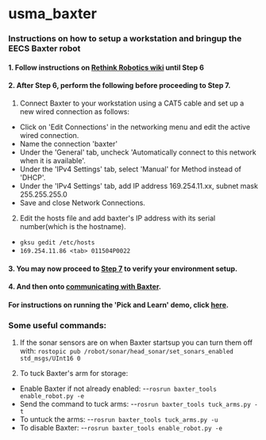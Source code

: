 # usma_baxter
### Instructions on how to setup a workstation and bringup the EECS Baxter robot

#### 1. Follow instructions on [Rethink Robotics wiki](http://sdk.rethinkrobotics.com/wiki/Workstation_Setup) until Step 6

#### 2. After Step 6, perform the following before proceeding to Step 7.
1. Connect Baxter to your workstation using a CAT5 cable and set up a new wired connection as follows:
 - Click on 'Edit Connections' in the networking menu and edit the active wired connection.
 - Name the connection 'baxter'
 - Under the 'General' tab, uncheck 'Automatically connect to this network when it is available'.
 - Under the 'IPv4 Settings' tab, select 'Manual' for Method instead of 'DHCP'. 
 - Under the 'IPv4 Settings' tab, add IP address 169.254.11.xx, subnet mask 255.255.255.0
 - Save and close Network Connections.
 
2. Edit the hosts file and add baxter's IP address with its serial number(which is the hostname).
 - `gksu gedit /etc/hosts`
 - `169.254.11.86 <tab> 011504P0022`
 
#### 3. You may now proceed to [Step 7](http://sdk.rethinkrobotics.com/wiki/Workstation_Setup) to verify your environment setup.

#### 4. And then onto [communicating with Baxter](http://sdk.rethinkrobotics.com/wiki/Hello_Baxter).


#### For instructions on running the 'Pick and Learn' demo, click [here](https://github.com/westpoint-robotics/usma_baxter/blob/master/pickAndLearn.md).

### Some useful commands:
1. If the sonar sensors are on when Baxter startsup you can turn them off with:
`rostopic pub /robot/sonar/head_sonar/set_sonars_enabled std_msgs/UInt16 0`

2. To tuck Baxter's arm for storage: 
  - Enable Baxter if not already enabled:
  --`rosrun baxter_tools enable_robot.py -e`
  - Send the command to tuck arms:
  --`rosrun baxter_tools tuck_arms.py -t`
 - To untuck the arms:
   --`rosrun baxter_tools tuck_arms.py -u`
 - To disable Baxter: 
  --`rosrun baxter_tools enable_robot.py -e`



